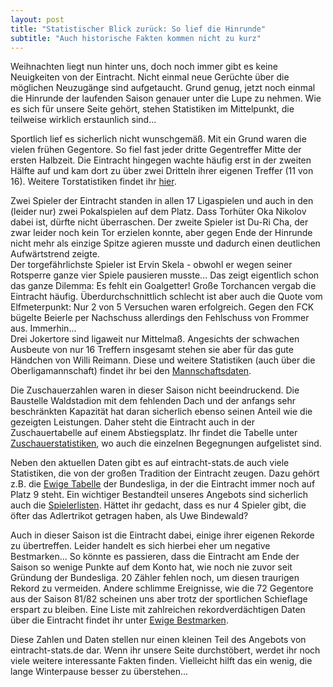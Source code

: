 ```yaml
---
layout: post
title: "Statistischer Blick zurück: So lief die Hinrunde"
subtitle: "Auch historische Fakten kommen nicht zu kurz"
---
```


Weihnachten liegt nun hinter uns, doch noch immer gibt es keine Neuigkeiten von der Eintracht. Nicht einmal neue Gerüchte über die möglichen Neuzugänge sind aufgetaucht. Grund genug, jetzt noch einmal die Hinrunde der laufenden Saison genauer unter die Lupe zu nehmen. Wie es sich für unsere Seite gehört, stehen Statistiken im Mittelpunkt, die teilweise wirklich erstaunlich sind...

Sportlich lief es sicherlich nicht wunschgemäß. Mit ein Grund waren die vielen frühen Gegentore. So fiel fast jeder dritte Gegentreffer Mitte der ersten Halbzeit. Die Eintracht hingegen wachte häufig erst in der zweiten Hälfte auf und kam dort zu über zwei Dritteln ihrer eigenen Treffer (11 von 16). Weitere Torstatistiken findet ihr [hier](http://www.eintracht-stats.de/content/stats/torstats.htm).  
  
Zwei Spieler der Eintracht standen in allen 17 Ligaspielen und auch in den (leider nur) zwei Pokalspielen auf dem Platz. Dass Torhüter Oka Nikolov dabei ist, dürfte nicht überraschen. Der zweite Spieler ist Du-Ri Cha, der zwar leider noch kein Tor erzielen konnte, aber gegen Ende der Hinrunde nicht mehr als einzige Spitze agieren musste und dadurch einen deutlichen Aufwärtstrend zeigte.  
Der torgefährlichste Spieler ist Ervin Skela - obwohl er wegen seiner Rotsperre ganze vier Spiele pausieren musste... Das zeigt eigentlich schon das ganze Dilemma: Es fehlt ein Goalgetter! Große Torchancen vergab die Eintracht häufig. Überdurchschnittlich schlecht ist aber auch die Quote vom Elfmeterpunkt: Nur 2 von 5 Versuchen waren erfolgreich. Gegen den FCK bügelte Beierle per Nachschuss allerdings den Fehlschuss von Frommer aus. Immerhin...  
Drei Jokertore sind ligaweit nur Mittelmaß. Angesichts der schwachen Ausbeute von nur 16 Treffern insgesamt stehen sie aber für das gute Händchen von Willi Reimann. Diese und weitere Statistiken (auch über die Oberligamannschaft) findet ihr bei den [Mannschaftsdaten](http://www.eintracht-stats.de/content/stats/manndat.htm).  
  
Die Zuschauerzahlen waren in dieser Saison nicht beeindruckend. Die Baustelle Waldstadion mit dem fehlenden Dach und der anfangs sehr beschränkten Kapazität hat daran sicherlich ebenso seinen Anteil wie die gezeigten Leistungen. Daher steht die Eintracht auch in der Zuschauertabelle auf einem Abstiegsplatz. Ihr findet die Tabelle unter [Zuschauerstatistiken](http://www.eintracht-stats.de/content/stats/zusch.htm), wo auch die einzelnen Begegnungen aufgelistet sind.  
  
Neben den aktuellen Daten gibt es auf eintracht-stats.de auch viele Statistiken, die von der großen Tradition der Eintracht zeugen. Dazu gehört z.B. die [Ewige Tabelle](http://www.eintracht-stats.de/content/historie/ew_tab.htm) der Bundesliga, in der die Eintracht immer noch auf Platz 9 steht. Ein wichtiger Bestandteil unseres Angebots sind sicherlich auch die [Spielerlisten](http://www.eintracht-stats.de/content/historie/spielerlist.htm). Hättet ihr gedacht, dass es nur 4 Spieler gibt, die öfter das Adlertrikot getragen haben, als Uwe Bindewald?  
  
Auch in dieser Saison ist die Eintracht dabei, einige ihrer eigenen Rekorde zu übertreffen. Leider handelt es sich hierbei eher um negative Bestmarken... So könnte es passieren, dass die Eintracht am Ende der Saison so wenige Punkte auf dem Konto hat, wie noch nie zuvor seit Gründung der Bundesliga. 20 Zähler fehlen noch, um diesen traurigen Rekord zu vermeiden. Andere schlimme Ereignisse, wie die 72 Gegentore aus der Saison 81/82 scheinen uns aber trotz der sportlichen Schieflage erspart zu bleiben. Eine Liste mit zahlreichen rekordverdächtigen Daten über die Eintracht findet ihr unter [Ewige Bestmarken](http://www.eintracht-stats.de/content/historie/ew_bestm.htm).  
  
Diese Zahlen und Daten stellen nur einen kleinen Teil des Angebots von eintracht-stats.de dar. Wenn ihr unsere Seite durchstöbert, werdet ihr noch viele weitere interessante Fakten finden. Vielleicht hilft das ein wenig, die lange Winterpause besser zu überstehen...
